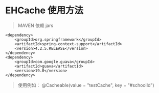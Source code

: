

# EHCache 使用方法

> MAVEN 依赖 jars

```
<dependency>
    <groupId>org.springframework</groupId>
    <artifactId>spring-context-support</artifactId>
    <version>4.2.5.RELEASE</version>
</dependency>
<dependency>
	<groupId>com.google.guava</groupId>
	<artifactId>guava</artifactId>
	<version>19.0</version>
</dependency>
```

> 使用例如： @Cacheable(value = "testCache", key = "#schoolId")

